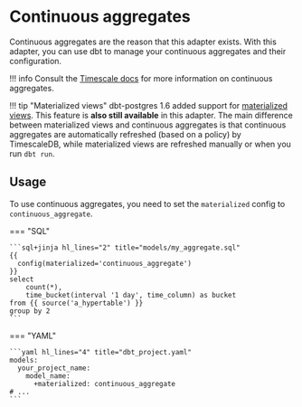 # Continuous aggregates

Continuous aggregates are the reason that this adapter exists. With this adapter, you can use dbt to manage your continuous aggregates and their configuration.

!!! info
    Consult the [Timescale docs](https://docs.timescale.com/use-timescale/latest/hypertables/about-hypertables/) for more information on continuous aggregates.

!!! tip "Materialized views"
    dbt-postgres 1.6 added support for [materialized views](https://docs.getdbt.com/docs/build/materializations#materialized-view). This feature is **also still available** in this adapter. The main difference between materialized views and continuous aggregates is that continuous aggregates are automatically refreshed (based on a policy) by TimescaleDB, while materialized views are refreshed manually or when you run `dbt run`.

## Usage

To use continuous aggregates, you need to set the `materialized` config to `continuous_aggregate`.

=== "SQL"

    ```sql+jinja hl_lines="2" title="models/my_aggregate.sql"
    {{
      config(materialized='continuous_aggregate')
    }}
    select
        count(*),
        time_bucket(interval '1 day', time_column) as bucket
    from {{ source('a_hypertable') }}
    group by 2
    ```

=== "YAML"

    ```yaml hl_lines="4" title="dbt_project.yaml"
    models:
      your_project_name:
        model_name:
          +materialized: continuous_aggregate
    # ...
    ```
